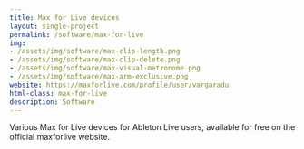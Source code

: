 ```yaml
---
title: Max for Live devices
layout: single-project
permalink: /software/max-for-live
img: 
- /assets/img/software/max-clip-length.png
- /assets/img/software/max-clip-delete.png
- /assets/img/software/max-visual-metronome.png
- /assets/img/software/max-arm-exclusive.png
website: https://maxforlive.com/profile/user/vargaradu
html-class: max-for-live
description: Software
---
```


Various Max for Live devices for Ableton Live users, available for free on the official maxforlive website.